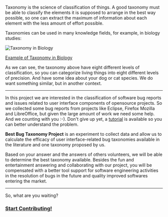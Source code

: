 
Taxonomy is the science of classification of things. A good taxonomy must be able to classify the elements it is supposed to arrange in the best way possible, so one can extract the maximum of information about each element with the less amount of effort possible.

Taxonomies can be used in many knowledge fields, for example, in biology studies:

![Taxonomy in Biology](https://farm2.staticflickr.com/1785/28014146437_348ddb410c_c.jpg)

[Example of Taxonomy in Biology](http://image.apexwallpapers.com/wiki/taxonomy-keywording-in-nature.html)

As we can see, the taxonomy above have eight different levels of classification, so you can categorize living things into eight different levels of precision. And have some idea about your dog or cat species. We do want something similar, but in another context.

* * *

In this project we are interested in the classification of software bug reports and issues related to user interface components of opensource projects. So we collected some bug reports from projects like Eclipse, Firefox Mozilla and LibreOffice, but given the large amount of work we need some help. And we counting with you :-). Don't give up yet, a [tutorial](tutorial) is available so you can better understand the problem.

**Best Bug Taxonomy Project** is an experiment to collect data and allow us to calculate the efficacy of user interface-related bug taxonomies available in the literature and one taxonomy proposed by us.

Based on your answer and the answers of others volunteers, we will be able to determine the best taxonomy available. Besides the fun and entertainment answering and collaborating with our project, you will be compensated with a better tool support for software engineering activities in the resolution of bugs in the future and quality improved softwares entering the market.

***

So, what are you waiting? 
### [Start Contributing!](tutorial#consentTerm)






